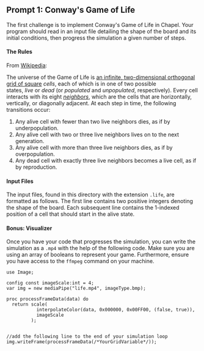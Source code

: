 ## Prompt 1: Conway's Game of Life

The first challenge is to implement Conway's Game of Life in Chapel. Your program should read in an input file detailing the shape of the board and its initial conditions, then progress the simulation a given number of steps.

#### The Rules
From [Wikipedia](https://en.wikipedia.org/wiki/Conway%27s_Game_of_Life):

The universe of the Game of Life is [an infinite, two-dimensional orthogonal grid of square](https://en.wikipedia.org/wiki/Square_tiling "Square tiling") _cells_, each of which is in one of two possible states, _live_ or _dead_ (or _populated_ and _unpopulated_, respectively). Every cell interacts with its eight _[neighbors](https://en.wikipedia.org/wiki/Moore_neighborhood "Moore neighborhood")_, which are the cells that are horizontally, vertically, or diagonally adjacent. At each step in time, the following transitions occur:
1. Any alive cell with fewer than two live neighbors dies, as if by underpopulation.
2. Any alive cell with two or three live neighbors lives on to the next generation.
3. Any alive cell with more than three live neighbors dies, as if by overpopulation.
4. Any dead cell with exactly three live neighbors becomes a live cell, as if by reproduction.

#### Input Files
The input files, found in this directory with the extension `.life`, are formatted as follows. The first line contains two positive integers denoting the shape of the board. Each subsequent line contains the 1-indexed position of a cell that should start in the alive state. 


#### Bonus: Visualizer
Once you have your code that progresses the simulation, you can write the simulation as a `.mp4` with the help of the following code. Make sure you are using an array of booleans to represent your game. Furthermore, ensure you have access to the `ffmpeg` command on your machine.

```
use Image;

config const imageScale:int = 4;
var img = new mediaPipe("life.mp4", imageType.bmp);

proc processFrameData(data) do
  return scale(
           interpolateColor(data, 0x000000, 0x00FF00, (false, true)),
           imageScale
         );


//add the following line to the end of your simulation loop
img.writeFrame(processFrameData(/*YourGridVariable*/));
```
